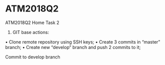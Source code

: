 # ATM2018Q2
ATM2018Q2 Home Task 2
1.	GIT base actions:

•	Clone remote repository using SSH keys;
•	Create 3 commits in “master” branch;
•	Create new “develop” branch and push 2 commits to it;

Commit to develop branch